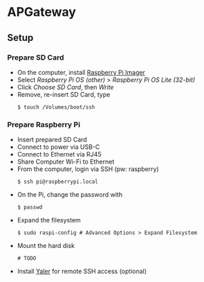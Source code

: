 # APGateway
## Setup
### Prepare SD Card
- On the computer, install [Raspberry Pi Imager](https://www.raspberrypi.org/software/)
- Select _Raspberry Pi OS (other)_ > _Raspberry Pi OS Lite (32-bit)_
- Click _Choose SD Card_, then _Write_
- Remove, re-insert SD Card, type
    ```
    $ touch /Volumes/boot/ssh
    ```

### Prepare Raspberry Pi
- Insert prepared SD Card
- Connect to power via USB-C
- Connect to Ethernet via RJ45
- Share Computer Wi-Fi to Ethernet
- From the computer, login via SSH (pw: raspberry)
    ```
    $ ssh pi@raspberrypi.local
    ```
- On the Pi, change the password with
    ```
    $ passwd
    ```
- Expand the filesystem
    ```
    $ sudo raspi-config # Advanced Options > Expand Filesystem
    ```
- Mount the hard disk
    ```
    # TODO
    ```
- Install [Yaler](https://yaler.net/raspberrypi) for remote SSH access (optional)

